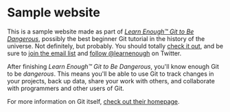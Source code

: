 # Sample website

This is a sample website made as part of [*Learn Enough™ Git to Be Dangerous*](http://learnenough.com/git-tutorial), possibly the best beginner Git tutorial in the history of the universe.  Not definitely, but probably. You should totally [check it out](http://learnenough.com/git-tutorial), and be sure to [join the email list](http://learnenough.com/#email_list) and [follow @learnenough](http://twitter.com/learnenough) on Twitter.

After finishing *Learn Enough™ Git to Be Dangerous*, you'll know enough Git to be *dangerous*. This means you'll be able to use Git to track changes in your projects, back up data, share your work with others, and collaborate with programmers and other users of Git.

For more information on Git itself, [check out their homepage](https://git-scm.com/).
